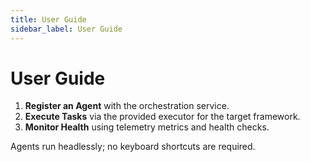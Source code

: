 ```yaml
---
title: User Guide
sidebar_label: User Guide
---
```


# User Guide

1. **Register an Agent** with the orchestration service.
2. **Execute Tasks** via the provided executor for the target framework.
3. **Monitor Health** using telemetry metrics and health checks.

Agents run headlessly; no keyboard shortcuts are required.
